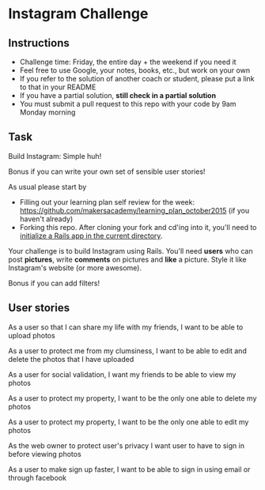 Instagram Challenge
===================

Instructions
-------
* Challenge time: Friday, the entire day + the weekend if you need it
* Feel free to use Google, your notes, books, etc., but work on your own
* If you refer to the solution of another coach or student, please put a link to that in your README
* If you have a partial solution, **still check in a partial solution**
* You must submit a pull request to this repo with your code by 9am Monday morning

Task
-----

Build Instagram: Simple huh!

Bonus if you can write your own set of sensible user stories!

As usual please start by

* Filling out your learning plan self review for the week: https://github.com/makersacademy/learning_plan_october2015 (if you haven't already)
* Forking this repo. After cloning your fork and cd'ing into it, you'll need to [initialize a Rails app in the current directory](http://blog.jasonmeridth.com/posts/create-rails-application-in-current-directory/).

Your challenge is to build Instagram using Rails. You'll need **users** who can post **pictures**, write **comments** on pictures and **like** a picture. Style it like Instagram's website (or more awesome).

Bonus if you can add filters!


User stories
------------------------------------------------------------------------
As a user so that I can share my life with my friends, I want to
be able to upload photos

As a user to protect me from my clumsiness, I want to be able to
edit and delete the photos that I have uploaded

As a user for social validation, I want my friends to be able
to view my photos

As a user to protect my property, I want to be the only one able
to delete my photos

As a user to protect my property, I want to be the only one able
to edit my photos

As the web owner to protect user's privacy I want user to have to
sign in before viewing photos

As a user to make sign up faster, I want to be able to sign in using
email or through facebook
